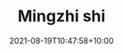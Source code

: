---
date: "2021-08-19T10:47:58+10:00"
draft: false
image: images/team/mingzhi.jpeg
site: https://www.linkedin.com/in/mingzhe-shi-0a22451b9/
title: Mingzhi shi
jobtitle: Cardiff University
weight: 5
---
